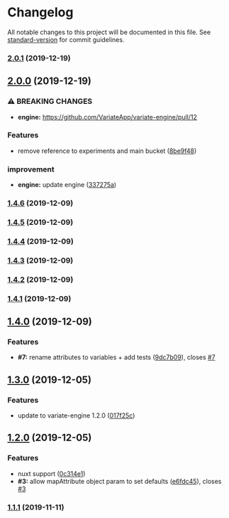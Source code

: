 # Changelog

All notable changes to this project will be documented in this file. See [standard-version](https://github.com/conventional-changelog/standard-version) for commit guidelines.

### [2.0.1](https://github.com/variateapp/variate-vue/compare/v2.0.0...v2.0.1) (2019-12-19)

## [2.0.0](https://github.com/variateapp/variate-vue/compare/v1.4.6...v2.0.0) (2019-12-19)


### ⚠ BREAKING CHANGES

* **engine:** https://github.com/VariateApp/variate-engine/pull/12

### Features

* remove reference to experiments and main bucket ([8be9f48](https://github.com/variateapp/variate-vue/commit/8be9f482e54b47f3fb701a22210802d9edf1fa27))


### improvement

* **engine:** update engine ([337275a](https://github.com/variateapp/variate-vue/commit/337275aeebd23e41d5b8b191b9345a81e6a53b2b))

### [1.4.6](https://github.com/variateapp/variate-vue/compare/v1.4.5...v1.4.6) (2019-12-09)

### [1.4.5](https://github.com/variateapp/variate-vue/compare/v1.4.4...v1.4.5) (2019-12-09)

### [1.4.4](https://github.com/variateapp/variate-vue/compare/v1.4.3...v1.4.4) (2019-12-09)

### [1.4.3](https://github.com/variateapp/variate-vue/compare/v1.4.2...v1.4.3) (2019-12-09)

### [1.4.2](https://github.com/variateapp/variate-vue/compare/v1.4.1...v1.4.2) (2019-12-09)

### [1.4.1](https://github.com/variateapp/variate-vue/compare/v1.4.0...v1.4.1) (2019-12-09)

## [1.4.0](https://github.com/variateapp/variate-vue/compare/v1.3.0...v1.4.0) (2019-12-09)


### Features

* **#7:** rename attributes to variables + add tests ([9dc7b09](https://github.com/variateapp/variate-vue/commit/9dc7b09219f7653e5d7ad13ce11b945af366ad6f)), closes [#7](https://github.com/variateapp/variate-vue/issues/7)

## [1.3.0](https://github.com/variateapp/variate-vue/compare/v1.2.0...v1.3.0) (2019-12-05)


### Features

* update to variate-engine 1.2.0 ([017f25c](https://github.com/variateapp/variate-vue/commit/017f25cedfa746766413d47c4b40128707d37726))

## [1.2.0](https://github.com/variateapp/variate-vue/compare/v1.1.1...v1.2.0) (2019-12-05)


### Features

* nuxt support ([0c314e1](https://github.com/variateapp/variate-vue/commit/0c314e1bc9fce0ab04a9dc014f9a4b89a7a5c0ca))
* **#3:** allow mapAttribute object param to set defaults ([e6fdc45](https://github.com/variateapp/variate-vue/commit/e6fdc4526bfdcd1e3a084e0935f22d12bcd547e3)), closes [#3](https://github.com/variateapp/variate-vue/issues/3)

### [1.1.1](https://github.com/variateapp/variate-vue/compare/v1.1.0...v1.1.1) (2019-11-11)
